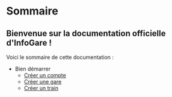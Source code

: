 # Sommaire

## Bienvenue sur la documentation officielle d'InfoGare !

Voici le sommaire de cette documentation :

* Bien démarrer
  * [Créer un compte](create-account)
  * [Créer une gare](create-gare)
  * [Créer un train](create-train)
